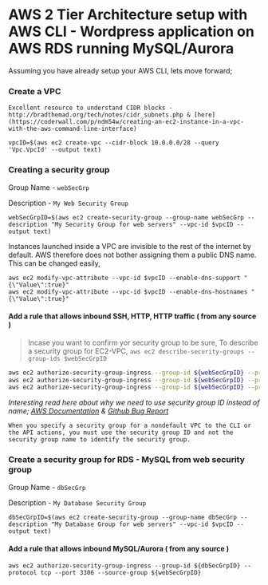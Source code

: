 # AWS 2 Tier Architecture setup with AWS CLI - Wordpress application on AWS RDS running MySQL/Aurora

Assuming you have already setup your AWS CLI, lets move forward;


### Create a VPC

```
Excellent resource to understand CIDR blocks - http://bradthemad.org/tech/notes/cidr_subnets.php & [here](https://coderwall.com/p/ndm54w/creating-an-ec2-instance-in-a-vpc-with-the-aws-command-line-interface)

```

`vpcID=$(aws ec2 create-vpc --cidr-block 10.0.0.0/28 --query 'Vpc.VpcId' --output text)`



### Creating a security group

Group Name - `webSecGrp`

Description - `My Web Security Group`

`webSecGrpID=$(aws ec2 create-security-group --group-name webSecGrp --description "My Security Group for web servers" --vpc-id $vpcID --output text)`


Instances launched inside a VPC are invisible to the rest of the internet by default. AWS therefore does not bother assigning them a public DNS name. This can be changed easily,

```
aws ec2 modify-vpc-attribute --vpc-id $vpcID --enable-dns-support "{\"Value\":true}"
aws ec2 modify-vpc-attribute --vpc-id $vpcID --enable-dns-hostnames "{\"Value\":true}"
```

#### Add a rule that allows inbound SSH, HTTP, HTTP traffic ( from any source )

> Incase you want to confirm yor security group to be sure, To describe a security group for EC2-VPC, `aws ec2 describe-security-groups --group-ids $webSecGrpID`

```sh
aws ec2 authorize-security-group-ingress --group-id ${webSecGrpID} --protocol tcp --port 22 --cidr 0.0.0.0/28
aws ec2 authorize-security-group-ingress --group-id ${webSecGrpID} --protocol tcp --port 80 --cidr 0.0.0.0/28
aws ec2 authorize-security-group-ingress --group-id ${webSecGrpID} --protocol tcp --port 443 --cidr 0.0.0.0/28
```
_Interesting read here about why we need to use security group ID instead of name; [AWS Documentation](http://docs.aws.amazon.com/AWSEC2/latest/UserGuide/using-network-security.html) & [Github Bug Report](https://github.com/hashicorp/terraform/issues/575)_

```
When you specify a security group for a nondefault VPC to the CLI or the API actions, you must use the security group ID and not the security group name to identify the security group.
```

### Create a security group for RDS - MySQL from web security group

Group Name - `dbSecGrp`

Description - `My Database Security Group`


`dbSecGrpID=$(aws ec2 create-security-group --group-name dbSecGrp --description "My Database Group for web servers" --vpc-id $vpcID --output text)`

#### Add a rule that allows inbound MySQL/Aurora ( from any source )

`aws ec2 authorize-security-group-ingress --group-id ${dbSecGrpID} --protocol tcp --port 3306 --source-group ${webSecGrpID}`
